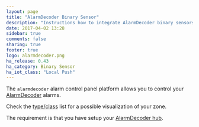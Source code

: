 ```yaml
---
layout: page
title: "AlarmDecoder Binary Sensor"
description: "Instructions how to integrate AlarmDecoder binary sensors into Home Assistant."
date: 2017-04-02 13:28
sidebar: true
comments: false
sharing: true
footer: true
logo: alarmdecoder.png
ha_release: 0.43
ha_category: Binary Sensor
ha_iot_class: "Local Push"
---
```


The `alarmdecoder` alarm control panel platform allows you to control your [AlarmDecoder](https://www.alarmdecoder.com) alarms.

Check the [type/class](/components/binary_sensor/) list for a possible visualization of your zone.

The requirement is that you have setup your [AlarmDecoder hub](/components/alarmdecoder/).
